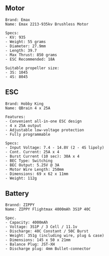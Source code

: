 ## Motor


    Brand: Emax
    Name: Emax 2213-935kv Brushless Motor

    Specs:
    - KV: 935
    - Weight: 55 grams
    - Diameter: 27.9mm
    - Length: 39.7
    - Max Thrust: 850 grams
    - ESC Recommended: 18A

    Suitable propeller size:
    - 3S: 1045
    - 4S: 8045




## ESC

    Brand: Hobby King
    Name: QBrain 4 x 25A

    Features:
    - Convenient all-in-one ESC design
    - 4 x 25A output
    - Adjustable low-voltage protection
    - Fully programmable

    Specs:
    - Input Voltage: 7.4 - 14.8V (2 - 4S lipoly)
    - Cont. Current: 25A x 4
    - Burst Current (10 sec): 30A x 4
    - BEC Type: Switching
    - BEC Output: 5.25V @ 3A
    - Motor Wire Length: 250mm
    - Dimensions: 69 x 62 x 11mm
    - Weight: 112g




## Battery

    Brannd: ZIPPY
    Name: ZIPPY Flightmax 4000mAh 3S1P 40C

    Spec.
    - Capacity: 4000mAh
    - Voltage: 3S1P / 3 Cell / 11.1v
    - Discharge: 40C Constant / 50C Burst
    - Weight: 351g (including wire, plug & case)
    - Dimensions: 145 x 50 x 21mm
    - Balance Plug: JST-XH
    - Discharge plug: 4mm Bullet-connector
